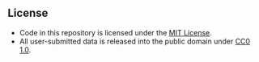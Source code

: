 ## License

- Code in this repository is licensed under the [MIT License](./LICENSE).
- All user-submitted data is released into the public domain under [CC0 1.0](https://creativecommons.org/publicdomain/zero/1.0/).
